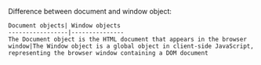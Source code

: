 Difference between document and window object:

    Document objects| Window objects
    -----------------|---------------
    The Document object is the HTML document that appears in the browser window|The Window object is a global object in client-side JavaScript, representing the browser window containing a DOM document
